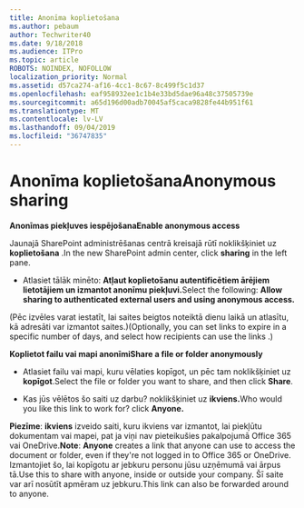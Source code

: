 ```yaml
---
title: Anonīma koplietošana
ms.author: pebaum
author: Techwriter40
ms.date: 9/18/2018
ms.audience: ITPro
ms.topic: article
ROBOTS: NOINDEX, NOFOLLOW
localization_priority: Normal
ms.assetid: d57ca274-af16-4cc1-8c67-8c499f5c1d37
ms.openlocfilehash: eaf958932ee1c1b4e33bd5dae96a48c37505739e
ms.sourcegitcommit: a65d196d00adb70045af5caca9828fe44b951f61
ms.translationtype: MT
ms.contentlocale: lv-LV
ms.lasthandoff: 09/04/2019
ms.locfileid: "36747835"
---
```

# <a name="anonymous-sharing"></a><span data-ttu-id="8e4b8-102">Anonīma koplietošana</span><span class="sxs-lookup"><span data-stu-id="8e4b8-102">Anonymous sharing</span></span>

 <span data-ttu-id="8e4b8-103">**Anonīmas piekļuves iespējošana**</span><span class="sxs-lookup"><span data-stu-id="8e4b8-103">**Enable anonymous access**</span></span>
  
<span data-ttu-id="8e4b8-104">Jaunajā SharePoint administrēšanas centrā kreisajā rūtī noklikšķiniet uz **koplietošana** .</span><span class="sxs-lookup"><span data-stu-id="8e4b8-104">In the new SharePoint admin center, click **sharing** in the left pane.</span></span> 
  
- <span data-ttu-id="8e4b8-105">Atlasiet tālāk minēto: **Atļaut koplietošanu autentificētiem ārējiem lietotājiem un izmantot anonīmu piekļuvi.**</span><span class="sxs-lookup"><span data-stu-id="8e4b8-105">Select the following: **Allow sharing to authenticated external users and using anonymous access.**</span></span>
  
<span data-ttu-id="8e4b8-106">(Pēc izvēles varat iestatīt, lai saites beigtos noteiktā dienu laikā un atlasītu, kā adresāti var izmantot saites.)</span><span class="sxs-lookup"><span data-stu-id="8e4b8-106">(Optionally, you can set links to expire in a specific number of days, and select how recipients can use the links .)</span></span>
    
 <span data-ttu-id="8e4b8-107">**Koplietot failu vai mapi anonīmi**</span><span class="sxs-lookup"><span data-stu-id="8e4b8-107">**Share a file or folder anonymously**</span></span>
  
- <span data-ttu-id="8e4b8-108">Atlasiet failu vai mapi, kuru vēlaties kopīgot, un pēc tam noklikšķiniet uz **kopīgot**.</span><span class="sxs-lookup"><span data-stu-id="8e4b8-108">Select the file or folder you want to share, and then click **Share**.</span></span> 
    
- <span data-ttu-id="8e4b8-109">Kas jūs vēlētos šo saiti uz darbu? noklikšķiniet uz **ikviens.**</span><span class="sxs-lookup"><span data-stu-id="8e4b8-109">Who would you like this link to work for? click **Anyone.**</span></span>
  
 <span data-ttu-id="8e4b8-110">**Piezīme**: **ikviens** izveido saiti, kuru ikviens var izmantot, lai piekļūtu dokumentam vai mapei, pat ja viņi nav pieteikušies pakalpojumā Office 365 vai OneDrive.</span><span class="sxs-lookup"><span data-stu-id="8e4b8-110">**Note**: **Anyone** creates a link that anyone can use to access the document or folder, even if they're not logged in to Office 365 or OneDrive.</span></span> <span data-ttu-id="8e4b8-111">Izmantojiet šo, lai kopīgotu ar jebkuru personu jūsu uzņēmumā vai ārpus tā.</span><span class="sxs-lookup"><span data-stu-id="8e4b8-111">Use this to share with anyone, inside or outside your company.</span></span> <span data-ttu-id="8e4b8-112">Šī saite var arī nosūtīt apmēram uz jebkuru.</span><span class="sxs-lookup"><span data-stu-id="8e4b8-112">This link can also be forwarded around to anyone.</span></span> 
    

